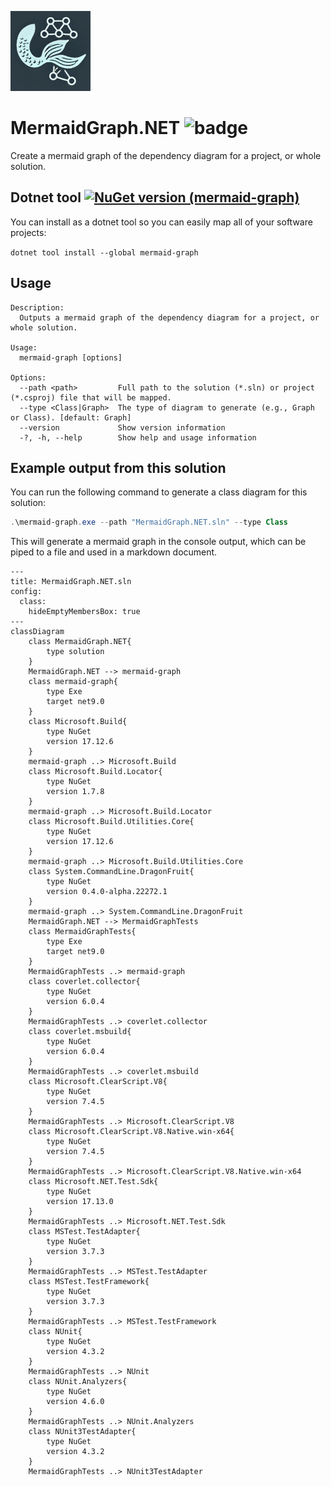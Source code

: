 ![MermaidGraph.NET](mermaid-graph.png "MermaidGraph.NET")

# MermaidGraph.NET ![badge](https://img.shields.io/endpoint?url=https://gist.githubusercontent.com/A9G-Data-Droid/24afd0c237dc4c9b56453dce09b24687/raw/MermaidGraph.NET.code-coverage.json)

Create a mermaid graph of the dependency diagram for a project, or whole solution.

## Dotnet tool [![NuGet version (mermaid-graph)](https://img.shields.io/nuget/v/mermaid-graph.svg?style=flat-square)](https://www.nuget.org/packages/mermaid-graph/)

You can install as a dotnet tool so you can easily map all of your software projects:

`dotnet tool install --global mermaid-graph`

## Usage
```
Description:
  Outputs a mermaid graph of the dependency diagram for a project, or whole solution.

Usage:
  mermaid-graph [options]

Options:
  --path <path>         Full path to the solution (*.sln) or project (*.csproj) file that will be mapped.
  --type <Class|Graph>  The type of diagram to generate (e.g., Graph or Class). [default: Graph]
  --version             Show version information
  -?, -h, --help        Show help and usage information
```

## Example output from this solution

You can run the following command to generate a class diagram for this solution:

```powershell
.\mermaid-graph.exe --path "MermaidGraph.NET.sln" --type Class
```

This will generate a mermaid graph in the console output, which can be piped to a file and used in a markdown document.

```mermaid
---
title: MermaidGraph.NET.sln
config:
  class:
    hideEmptyMembersBox: true
---
classDiagram
    class MermaidGraph.NET{
        type solution
    }
    MermaidGraph.NET --> mermaid-graph
    class mermaid-graph{
        type Exe
        target net9.0
    }
    class Microsoft.Build{
        type NuGet
        version 17.12.6
    }
    mermaid-graph ..> Microsoft.Build
    class Microsoft.Build.Locator{
        type NuGet
        version 1.7.8
    }
    mermaid-graph ..> Microsoft.Build.Locator
    class Microsoft.Build.Utilities.Core{
        type NuGet
        version 17.12.6
    }
    mermaid-graph ..> Microsoft.Build.Utilities.Core
    class System.CommandLine.DragonFruit{
        type NuGet
        version 0.4.0-alpha.22272.1
    }
    mermaid-graph ..> System.CommandLine.DragonFruit
    MermaidGraph.NET --> MermaidGraphTests
    class MermaidGraphTests{
        type Exe
        target net9.0
    }
    MermaidGraphTests ..> mermaid-graph
    class coverlet.collector{
        type NuGet
        version 6.0.4
    }
    MermaidGraphTests ..> coverlet.collector
    class coverlet.msbuild{
        type NuGet
        version 6.0.4
    }
    MermaidGraphTests ..> coverlet.msbuild
    class Microsoft.ClearScript.V8{
        type NuGet
        version 7.4.5
    }
    MermaidGraphTests ..> Microsoft.ClearScript.V8
    class Microsoft.ClearScript.V8.Native.win-x64{
        type NuGet
        version 7.4.5
    }
    MermaidGraphTests ..> Microsoft.ClearScript.V8.Native.win-x64
    class Microsoft.NET.Test.Sdk{
        type NuGet
        version 17.13.0
    }
    MermaidGraphTests ..> Microsoft.NET.Test.Sdk
    class MSTest.TestAdapter{
        type NuGet
        version 3.7.3
    }
    MermaidGraphTests ..> MSTest.TestAdapter
    class MSTest.TestFramework{
        type NuGet
        version 3.7.3
    }
    MermaidGraphTests ..> MSTest.TestFramework
    class NUnit{
        type NuGet
        version 4.3.2
    }
    MermaidGraphTests ..> NUnit
    class NUnit.Analyzers{
        type NuGet
        version 4.6.0
    }
    MermaidGraphTests ..> NUnit.Analyzers
    class NUnit3TestAdapter{
        type NuGet
        version 4.3.2
    }
    MermaidGraphTests ..> NUnit3TestAdapter
```
